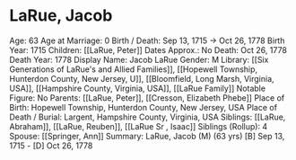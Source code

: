 # LaRue, Jacob

Age: 63
Age at Marriage: 0
Birth / Death: Sep 13, 1715 → Oct 26, 1778
Birth Year: 1715
Children: [[LaRue, Peter]]
Dates Approx.: No
Death: Oct 26, 1778
Death Year: 1778
Display Name: Jacob LaRue
Gender: M
Library: [[Six Generations of LaRue's and Allied Families]], [[Hopewell Township, Hunterdon County, New Jersey, U]], [[Bloomfield, Long Marsh, Virginia, USA]], [[Hampshire County, Virginia, USA]], [[LaRue Family]]
Notable Figure: No
Parents: [[LaRue, Peter]], [[Cresson, Elizabeth Phebe]]
Place of Birth: Hopewell Township, Hunterdon County, New Jersey, USA
Place of Death / Burial: Largent, Hampshire County, Virginia, USA
Siblings: [[LaRue, Abraham]], [[LaRue, Reuben]], [[LaRue Sr , Isaac]]
Siblings (Rollup): 4
Spouse: [[Springer, Ann]]
Summary: LaRue, Jacob (M) (63 yrs)
[B] Sep 13, 1715 - [D] Oct 26, 1778